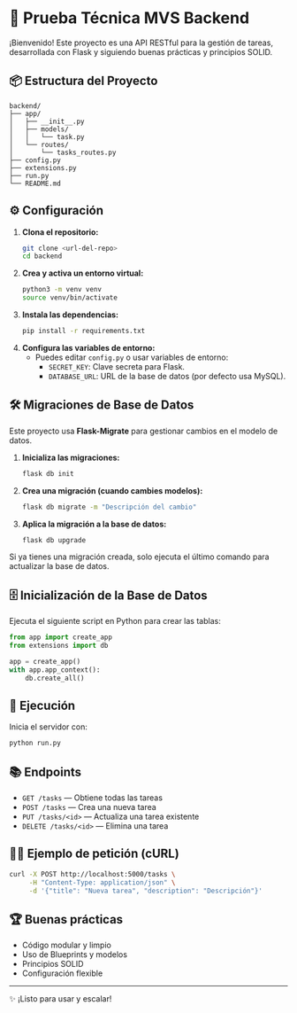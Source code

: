 # 🚀 Prueba Técnica MVS Backend

¡Bienvenido! Este proyecto es una API RESTful para la gestión de tareas, desarrollada con Flask y siguiendo buenas prácticas y principios SOLID.

## 📦 Estructura del Proyecto

```
backend/
├── app/
│   ├── __init__.py
│   ├── models/
│   │   └── task.py
│   └── routes/
│       └── tasks_routes.py
├── config.py
├── extensions.py
├── run.py
└── README.md
```

## ⚙️ Configuración

1. **Clona el repositorio:**
   ```bash
   git clone <url-del-repo>
   cd backend
   ```
2. **Crea y activa un entorno virtual:**
   ```bash
   python3 -m venv venv
   source venv/bin/activate
   ```
3. **Instala las dependencias:**
   ```bash
   pip install -r requirements.txt
   ```
4. **Configura las variables de entorno:**
   - Puedes editar `config.py` o usar variables de entorno:
     - `SECRET_KEY`: Clave secreta para Flask.
     - `DATABASE_URL`: URL de la base de datos (por defecto usa MySQL).


## 🛠️ Migraciones de Base de Datos

Este proyecto usa **Flask-Migrate** para gestionar cambios en el modelo de datos.

1. **Inicializa las migraciones:**
   ```bash
   flask db init
   ```
2. **Crea una migración (cuando cambies modelos):**
   ```bash
   flask db migrate -m "Descripción del cambio"
   ```
3. **Aplica la migración a la base de datos:**
   ```bash
   flask db upgrade
   ```

Si ya tienes una migración creada, solo ejecuta el último comando para actualizar la base de datos.

## 🗄️ Inicialización de la Base de Datos

Ejecuta el siguiente script en Python para crear las tablas:
```python
from app import create_app
from extensions import db

app = create_app()
with app.app_context():
    db.create_all()
```

## 🚦 Ejecución

Inicia el servidor con:
```bash
python run.py
```

## 📚 Endpoints

- `GET /tasks` — Obtiene todas las tareas
- `POST /tasks` — Crea una nueva tarea
- `PUT /tasks/<id>` — Actualiza una tarea existente
- `DELETE /tasks/<id>` — Elimina una tarea

## 🧑‍💻 Ejemplo de petición (cURL)

```bash
curl -X POST http://localhost:5000/tasks \
     -H "Content-Type: application/json" \
     -d '{"title": "Nueva tarea", "description": "Descripción"}'
```

## 🏆 Buenas prácticas
- Código modular y limpio
- Uso de Blueprints y modelos
- Principios SOLID
- Configuración flexible

---

✨ ¡Listo para usar y escalar!
